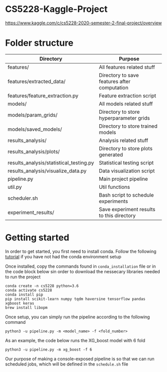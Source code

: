 # CS5228-Kaggle-Project

https://www.kaggle.com/c/cs5228-2020-semester-2-final-project/overview

# Folder structure

| Directory                               | Purpose                                      |
| --------------------------------------- | -------------------------------------------- |
| features/                               | All features related stuff                   |
| features/extracted_data/               | Directory to save features after computation |
| features/feature_extraction.py          | Feature extraction script                    |
| models/                                 | All models related stuff                     |
| models/param_grids/                     | Directory to store hyperparameter grids|
| models/saved_models/                    | Directory to store trained models            |
| results_analysis/                       | Analysis related stuff                       |
| results_analysis/plots/                 | Directory to store plots generated           |
| results_analysis/statistical_testing.py | Statistical testing script                   |
| results_analysis/visualize_data.py      | Data visualization script                    |
| pipeline.py                             | Main project pipeline                        |
| util.py                                 | Util functions                               |
| scheduler.sh                            | Bash script to schedule experiments          |
| experiment_results/                     | Save experiment results to this directory    |


# Getting started

In order to get started, you first need to install conda. Follow the following [tutorial](https://conda.io/projects/conda/en/latest/user-guide/getting-started.html) if you have not had the conda environment setup


Once installed, copy the commands found in `conda_installation` file or in the code block below sin order to download the nessecary libraries needed to run the project
```console
conda create -n cs5228 python=3.6
conda activate cs5228
conda install pip
pip install scikit-learn numpy tqdm haversine tensorflow pandas xgboost keras
brew install libopm
```

Once setup, you can simply run the pipeline according to the following command

```console
python3 -u pipeline.py -m <model_name> -f <fold_number>
```

As an example, the code below runs the XG_boost model with 6 fold

```console
python3 -u pipeline.py -m xg_boost -f 6
```

Our purpose of making a console-exposed pipeline is so that we can run scheduled jobs, which will be defined in the `schedule.sh` file
